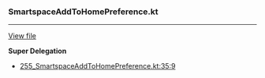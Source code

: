 ### SmartspaceAddToHomePreference.kt
---
[View file](../files/255_SmartspaceAddToHomePreference.kt)

**Super Delegation**

 - [255_SmartspaceAddToHomePreference.kt:35:9](../files/255_SmartspaceAddToHomePreference.kt#L35)
